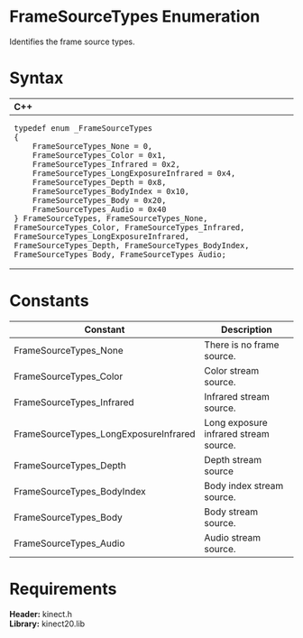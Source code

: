 FrameSourceTypes Enumeration  
============================  

Identifies the frame source types. <span id="syntaxSection"></span>

Syntax  
======  

<table>
<colgroup>
<col width="100%" />
</colgroup>
<thead>
<tr class="header">
<th align="left">C++</th>
</tr>
</thead>
<tbody>
<tr class="odd">
<td align="left"><pre><code>typedef enum _FrameSourceTypes  
{  
    FrameSourceTypes_None = 0,  
    FrameSourceTypes_Color = 0x1,  
    FrameSourceTypes_Infrared = 0x2,  
    FrameSourceTypes_LongExposureInfrared = 0x4,  
    FrameSourceTypes_Depth = 0x8,  
    FrameSourceTypes_BodyIndex = 0x10,  
    FrameSourceTypes_Body = 0x20,  
    FrameSourceTypes_Audio = 0x40  
} FrameSourceTypes, FrameSourceTypes_None, FrameSourceTypes_Color, FrameSourceTypes_Infrared, FrameSourceTypes_LongExposureInfrared, FrameSourceTypes_Depth, FrameSourceTypes_BodyIndex, FrameSourceTypes_Body, FrameSourceTypes_Audio;</code></pre></td>
</tr>
</tbody>
</table>

<span id="ID4ETB"></span>

Constants  
=========  

| Constant                               | Description                           |
|----------------------------------------|---------------------------------------|
| FrameSourceTypes\_None                 | There is no frame source.             |
| FrameSourceTypes\_Color                | Color stream source.                  |
| FrameSourceTypes\_Infrared             | Infrared stream source.               |
| FrameSourceTypes\_LongExposureInfrared | Long exposure infrared stream source. |
| FrameSourceTypes\_Depth                | Depth stream source                   |
| FrameSourceTypes\_BodyIndex            | Body index stream source.             |
| FrameSourceTypes\_Body                 | Body stream source.                   |
| FrameSourceTypes\_Audio                | Audio stream source.                  |

<span id="requirements"></span>

Requirements  
============  

**Header:** kinect.h  
**Library:** kinect20.lib  



<!--Please do not edit the data in the comment block below.-->
<!--
TOCTitle : FrameSourceTypes Enumeration
RLTitle : FrameSourceTypes Enumeration
KeywordK : FrameSourceTypes enumeration
HelpPriority : 2
KeywordF : FrameSourceTypes
KeywordF : Microsoft.Kinect.kinect.FrameSourceTypes
KeywordA : T:Microsoft.Kinect.kinect.FrameSourceTypes
AssetID : T:Microsoft.Kinect.kinect.FrameSourceTypes
Locale : en-us
CommunityContent : 1
APIType : Managed
APILocation : 
APIName : Microsoft.Kinect.kinect.FrameSourceTypes
TargetOS : Windows
TopicType : kbSyntax
DevLang : C++
DocSet : K4Wv2
ProjType : K4Wv2Proj
Technology : Kinect for Windows
Product : Kinect for Windows SDK v2
productversion : 20
-->
